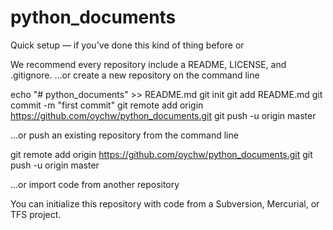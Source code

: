 # python_documents
Quick setup — if you've done this kind of thing before
or

We recommend every repository include a README, LICENSE, and .gitignore.
…or create a new repository on the command line

echo "# python_documents" >> README.md
git init
git add README.md
git commit -m "first commit"
git remote add origin https://github.com/oychw/python_documents.git
git push -u origin master

…or push an existing repository from the command line

git remote add origin https://github.com/oychw/python_documents.git
git push -u origin master

…or import code from another repository

You can initialize this repository with code from a Subversion, Mercurial, or TFS project.
